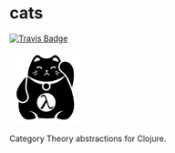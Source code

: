 cats
====

[![Travis Badge](https://img.shields.io/travis/niwibe/cats.svg?style=flat)](https://travis-ci.org/niwibe/cats "Travis Badge")


![](./logo/logo.png "cats logo")

Category Theory abstractions for Clojure.
